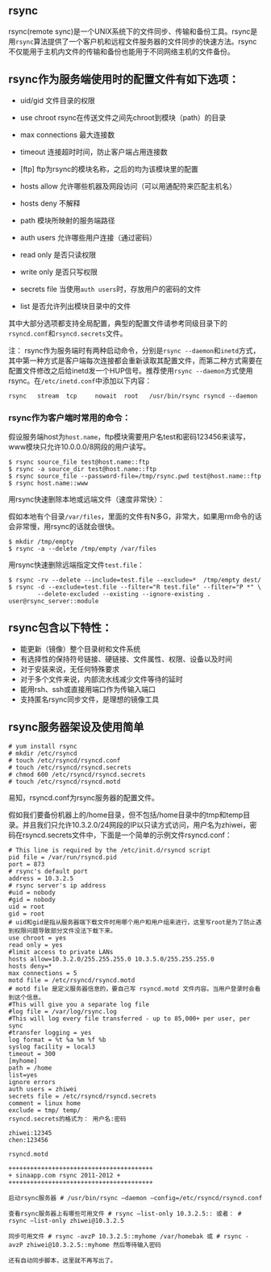 ## rsync

rsync(remote sync)是一个UNIX系统下的文件同步、传输和备份工具。rsync是用`rsync`算法提供了一个客户机和远程文件服务器的文件同步的快速方法。rsync不仅能用于主机内文件的传输和备份也能用于不同网络主机的文件备份。

## rsync作为服务端使用时的配置文件有如下选项：

* uid/gid 文件目录的权限

* use chroot rsync在传送文件之间先chroot到模块（path）的目录

* max connections 最大连接数

* timeout 连接超时时间，防止客户端占用连接数

* [ftp] ftp为rsync的模块名称，之后的均为该模块里的配置

* hosts allow 允许哪些机器及网段访问（可以用通配符来匹配主机名）

* hosts deny 不解释

* path 模块所映射的服务端路径

* auth users 允许哪些用户连接（通过密码）

* read only 是否只读权限

* write only 是否只写权限

* secrets file 当使用`auth users`时，存放用户的密码的文件

* list 是否允许列出模块目录中的文件

其中大部分选项都支持全局配置，典型的配置文件请参考同级目录下的`rsyncd.conf`和`rsyncd.secrets`文件。

注： rsync作为服务端时有两种启动命令，分别是`rsync --daemon`和`inetd`方式，其中第一种方式是客户端每次连接都会重新读取其配置文件，而第二种方式需要在配置文件修改之后给inetd发一个HUP信号。推荐使用`rsync --daemon`方式使用rsync。在`/etc/inetd.conf`中添加以下内容：

```
rsync   stream  tcp     nowait  root   /usr/bin/rsync rsyncd --daemon
```

### rsync作为客户端时常用的命令：

假设服务端host为`host.name`，ftp模块需要用户名test和密码123456来读写，www模块只允许10.0.0.0/8网段的用户读写。

```
$ rsync source_file test@host.name::ftp
$ rsync -a source_dir test@host.name::ftp
$ rsync source_file --password-file=/tmp/rsync.pwd test@host.name::ftp
$ rsync host.name::www
```

用rsync快速删除本地或远端文件（速度非常快）：

假如本地有个目录`/var/files`，里面的文件有N多G，非常大，如果用rm命令的话会非常慢，用rsync的话就会很快。

```
$ mkdir /tmp/empty
$ rsync -a --delete /tmp/empty /var/files
```

用rsync快速删除远端指定文件`test.file`：

```
$ rsync -rv --delete --include=test.file --exclude=*  /tmp/empty dest/
$ rsync -d --exclude=test.file --filter="R test.file" --filter="P *" \
        --delete-excluded --existing --ignore-existing . user@rsync_server::module
```

## rsync包含以下特性：

* 能更新（镜像）整个目录树和文件系统
* 有选择性的保持符号链接、硬链接、文件属性、权限、设备以及时间
* 对于安装来说，无任何特殊要求
* 对于多个文件来说，内部流水线减少文件等待的延时
* 能用rsh、ssh或直接用端口作为传输入端口
* 支持匿名rsync同步文件，是理想的镜像工具

## rsync服务器架设及使用简单

```
# yum install rsync
# mkdir /etc/rsyncd
# touch /etc/rsyncd/rsyncd.conf
# touch /etc/rsyncd/rsyncd.secrets
# chmod 600 /etc/rsyncd/rsyncd.secrets
# touch /etc/rsyncd/rsyncd.motd
```

易知，rsyncd.conf为rsync服务器的配置文件。

假如我们要备份机器上的/home目录，但不包括/home目录中的tmp和temp目录。并且我们只允许10.3.2.0/24网段的IP以只读方式访问，用户名为zhiwei，密码在rsyncd.secrets文件中，下面是一个简单的示例文件rsyncd.conf：

```
# This line is required by the /etc/init.d/rsyncd script
pid file = /var/run/rsyncd.pid
port = 873
# rsync's default port
address = 10.3.2.5
# rsync server's ip address
#uid = nobody
#gid = nobody
uid = root
gid = root
# uid和gid是指从服务器端下载文件时用哪个用户和用户组来进行，这里写root是为了防止遇到权限问题导致部分文件没法下载下来。
use chroot = yes
read only = yes
#limit access to private LANs
hosts allow=10.3.2.0/255.255.255.0 10.3.5.0/255.255.255.0
hosts deny=*
max connections = 5
motd file = /etc/rsyncd/rsyncd.motd
# motd file 是定义服务器信息的，要自己写 rsyncd.motd 文件内容。当用户登录时会看到这个信息。
#This will give you a separate log file
#log file = /var/log/rsync.log
#This will log every file transferred - up to 85,000+ per user, per sync
#transfer logging = yes
log format = %t %a %m %f %b
syslog facility = local3
timeout = 300
[myhome]
path = /home
list=yes
ignore errors
auth users = zhiwei
secrets file = /etc/rsyncd/rsyncd.secrets
comment = linux home
exclude = tmp/ temp/
rsyncd.secrets的格式为： 用户名:密码

zhiwei:12345
chen:123456

rsyncd.motd

++++++++++++++++++++++++++++++++++++++++
+ sinaapp.com rsync 2011-2012 +
++++++++++++++++++++++++++++++++++++++++

启动rsync服务器 # /usr/bin/rsync –daemon –config=/etc/rsyncd/rsyncd.conf

查看rsync服务器上有哪些可用文件 # rsync –list-only 10.3.2.5:: 或者： # rsync –list-only zhiwei@10.3.2.5

同步可用文件 # rsync -avzP 10.3.2.5::myhome /var/homebak 或 # rsync -avzP zhiwei@10.3.2.5::myhome 然后等待输入密码

还有自动同步脚本，这里就不再写出了。
```
